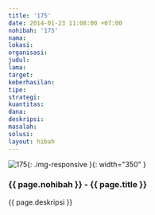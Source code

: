```yaml
---
title: '175'
date: 2014-01-23 11:08:00 +07:00
nohibah: '175'
nama: 
lokasi: 
organisasi: 
judul: 
lama: 
target: 
keberhasilan: 
tipe: 
strategi: 
kuantitas: 
dana: 
deskripsi: 
masalah: 
solusi: 
layout: hibah
---
```


![175](/static/img/hibahcms/175.png){: .img-responsive }{: width="350" }

### {{ page.nohibah }} - {{ page.title }}

{{ page.deskripsi }}
